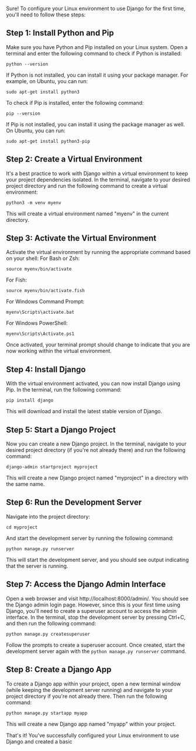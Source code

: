 Sure! To configure your Linux environment to use Django for the first time, you'll need to follow these steps:

Step 1: Install Python and Pip
-------------------------
Make sure you have Python and Pip installed on your Linux system. Open a terminal and enter the following command to check if Python is installed:
```
python --version
```
If Python is not installed, you can install it using your package manager. For example, on Ubuntu, you can run:
```
sudo apt-get install python3
```
To check if Pip is installed, enter the following command:
```
pip --version
```
If Pip is not installed, you can install it using the package manager as well. On Ubuntu, you can run:
```
sudo apt-get install python3-pip
```

Step 2: Create a Virtual Environment
------------------------------
It's a best practice to work with Django within a virtual environment to keep your project dependencies isolated. In the terminal, navigate to your desired project directory and run the following command to create a virtual environment:
```
python3 -m venv myenv
```
This will create a virtual environment named "myenv" in the current directory.

Step 3: Activate the Virtual Environment
-----------------------------------
Activate the virtual environment by running the appropriate command based on your shell:
For Bash or Zsh:
```
source myenv/bin/activate
```
For Fish:
```
source myenv/bin/activate.fish
```
For Windows Command Prompt:
```
myenv\Scripts\activate.bat
```
For Windows PowerShell:
```
myenv\Scripts\Activate.ps1
```
Once activated, your terminal prompt should change to indicate that you are now working within the virtual environment.

Step 4: Install Django
-------------------
With the virtual environment activated, you can now install Django using Pip. In the terminal, run the following command:
```
pip install django
```
This will download and install the latest stable version of Django.

Step 5: Start a Django Project
---------------------------
Now you can create a new Django project. In the terminal, navigate to your desired project directory (if you're not already there) and run the following command:
```
django-admin startproject myproject
```
This will create a new Django project named "myproject" in a directory with the same name.

Step 6: Run the Development Server
------------------------------
Navigate into the project directory:
```
cd myproject
```
And start the development server by running the following command:
```
python manage.py runserver
```
This will start the development server, and you should see output indicating that the server is running.

Step 7: Access the Django Admin Interface
-----------------------------------
Open a web browser and visit http://localhost:8000/admin/. You should see the Django admin login page. However, since this is your first time using Django, you'll need to create a superuser account to access the admin interface. In the terminal, stop the development server by pressing Ctrl+C, and then run the following command:
```
python manage.py createsuperuser
```
Follow the prompts to create a superuser account. Once created, start the development server again with the `python manage.py runserver` command.

Step 8: Create a Django App
------------------------
To create a Django app within your project, open a new terminal window (while keeping the development server running) and navigate to your project directory if you're not already there. Then run the following command:
```
python manage.py startapp myapp
```
This will create a new Django app named "myapp" within your project.

That's it! You've successfully configured your Linux environment to use Django and created a basic